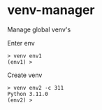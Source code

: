 # venv-manager

Manage global venv's

Enter env
```
> venv env1
(env1) > 
```
Create venv
```
> venv env2 -c 311
Python 3.11.0
(env2) > 
```